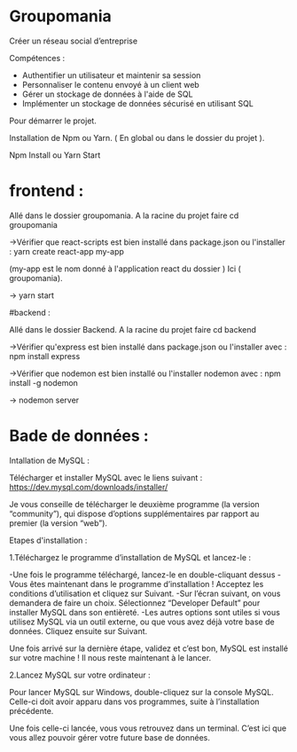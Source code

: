 # Groupomania

Créer un réseau social d’entreprise 

Compétences : 

- Authentifier un utilisateur et maintenir sa session 
- Personnaliser le contenu envoyé à un client web 
- Gérer un stockage de données à l'aide de SQL
- Implémenter un stockage de données sécurisé en utilisant SQL

Pour démarrer le projet. 

Installation de Npm ou Yarn.  ( En global ou dans le dossier du projet ). 

Npm Install ou Yarn Start

# frontend :  

Allé dans le dossier groupomania.
A la racine du projet faire cd groupomania

->Vérifier que react-scripts  est bien installé dans package.json ou l'installer : yarn create react-app my-app 

(my-app est le nom donné à l'application react du dossier ) Ici ( groupomania).

-> yarn start 


#backend :  

Allé dans le dossier Backend.
A la racine du projet faire cd backend

->Vérifier qu'express est bien installé dans package.json ou l'installer avec : npm install express

->Vérifier que nodemon est bien installé ou l'installer nodemon avec : npm install -g nodemon

-> nodemon server


# Bade de données : 

Intallation de MySQL :

Télécharger et installer MySQL avec le liens suivant : https://dev.mysql.com/downloads/installer/

Je vous conseille de télécharger le deuxième programme (la version “community”), qui dispose d’options supplémentaires par rapport au premier (la version “web”).

Etapes d'installation :

1.Téléchargez le programme d’installation de MySQL et lancez-le :

-Une fois le programme téléchargé, lancez-le en double-cliquant dessus
-Vous êtes maintenant dans le programme d’installation ! Acceptez les conditions d’utilisation et cliquez sur Suivant.
-Sur l’écran suivant, on vous demandera de faire un choix. Sélectionnez “Developer Default” pour installer MySQL dans son entièreté.
-Les autres options sont utiles si vous utilisez MySQL via un outil externe, ou que vous avez déjà votre base de données. Cliquez ensuite sur Suivant.

Une fois arrivé sur la dernière étape, validez et c’est bon, MySQL est installé sur votre machine ! Il nous reste maintenant à le lancer.

2.Lancez MySQL sur votre ordinateur :

Pour lancer MySQL sur Windows, double-cliquez sur la console MySQL. Celle-ci doit avoir apparu dans vos programmes, suite à l’installation précédente.

Une fois celle-ci lancée, vous vous retrouvez dans un terminal. C’est ici que vous allez pouvoir gérer votre future base de données.
